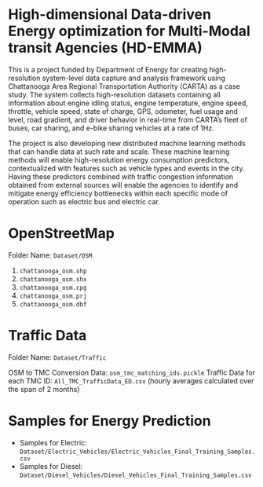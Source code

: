# High-dimensional Data-driven Energy optimization for Multi-Modal transit Agencies (HD-EMMA)

This is a project funded by Department of Energy for creating high-resolution system-level data capture and analysis framework using Chattanooga Area Regional Transportation Authority (CARTA) as a case study. The system collects high-resolution datasets containing all information about engine idling status, engine temperature, engine speed, throttle, vehicle speed, state of charge, GPS, odometer, fuel usage and level, road gradient, and driver behavior in real-time from CARTA’s fleet of buses, car sharing, and e-bike sharing vehicles at a rate of 1Hz. 

The project is also developing new distributed machine learning methods that can handle data at such rate and scale. These machine learning methods will enable  high-resolution energy consumption predictors, contextualized with features such as vehicle types and events in the city. Having these predictors combined with traffic congestion information obtained from external sources will enable the agencies to identify and mitigate energy efficiency bottlenecks within each specific mode of operation such as electric bus and electric car.

# OpenStreetMap

Folder Name: `Dataset/OSM`

1) `chattanooga_osm.shp`
2) `chattanooga_osm.shx`
3) `chattanooga_osm.cpg`
4) `chattanooga_osm.prj`
5) `chattanooga_osm.dbf`

# Traffic Data

Folder Name: `Dataset/Traffic`

OSM to TMC Conversion Data: `osm_tmc_matching_ids.pickle`
Traffic Data for each TMC ID: `All_TMC_TrafficData_ED.csv`
(hourly averages calculated over the span of 2 months)

# Samples for Energy Prediction
- Samples for Electric: `Dataset/Electric_Vehicles/Electric_Vehicles_Final_Training_Samples.csv`
- Samples for Diesel: `Dataset/Diesel_Vehicles/Diesel_Vehicles_Final_Training_Samples.csv`
